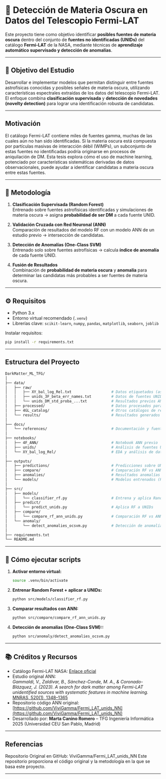 # 💫 Detección de Materia Oscura en Datos del Telescopio Fermi-LAT


Este proyecto tiene como objetivo identificar **posibles fuentes de materia oscura** dentro del conjunto de **fuentes no identificadas (UNIDs)** del catálogo **Fermi-LAT** de la NASA, mediante técnicas de **aprendizaje automático supervisado y detección de anomalías**.

---

## 🎯 Objetivo del Estudio
Desarrollar e implementar modelos que permitan distinguir entre fuentes astrofísicas conocidas y posibles señales de materia oscura, utilizando características espectrales extraídas de los datos del telescopio Fermi-LAT.  
El enfoque combina **clasificación supervisada** y **detección de novedades (novelty detection)** para lograr una identificación robusta de candidatas.

---

## Motivación
El catálogo Fermi-LAT contiene miles de fuentes gamma, muchas de las cuales aún no han sido identificadas. Si la materia oscura está compuesta por partículas masivas de interacción débil (WIMPs), un subconjunto de estas fuentes no identificadas podría originarse en procesos de aniquilación de DM. Esta tesis explora cómo el uso de machine learning, potenciado por características sistemáticas derivadas de datos observacionales, puede ayudar a identificar candidatas a materia oscura entre estas fuentes.

---

## 🧩 Metodología

1. **Clasificación Supervisada (Random Forest)**  
   Entrenado sobre fuentes astrofísicas identificadas y simulaciones de materia oscura → asigna **probabilidad de ser DM** a cada fuente UNID.

2. **Validación Cruzada con Red Neuronal (ANN)**  
   Comparación de resultados del modelo RF con un modelo ANN de un estudio previo → intersección de candidatas.

3. **Detección de Anomalías (One-Class SVM)**  
   Entrenado solo sobre fuentes astrofísicas → calcula **índice de anomalía** de cada fuente UNID.

4. **Fusión de Resultados**  
   Combinación de **probabilidad de materia oscura** y **anomalía** para determinar las candidatas más probables a ser fuentes de materia oscura.

---

## ⚙️ Requisitos

- Python 3.x
- Entorno virtual recomendado (`.venv`)
- Librerías clave: `scikit-learn`, `numpy`, `pandas`, `matplotlib`, `seaborn`, `joblib`

Instalar requisitos:
```bash
pip install -r requirements.txt
```

---

## Estructura del Proyecto
```bash
DarkMatter_ML_TFG/
│
├── data/
│   ├── raw/
│   │   ├── XY_bal_log_Rel.txt                  # Datos etiquetados (astro + DM simulada)
│   │   ├── unids_3F_beta_err_names.txt         # Datos de fuentes UNIDs
│   │   └── unids_DM_std_proba_...txt           # Resultados previos ANN
│   ├── processed/                              # Datos procesados para modelos
│   ├── 4GL_catalog/                            # Otros catálogos de referencia
│   └── results/                                # Resultados generados por modelos
│
├── docs/
│   └── references/                             # Documentación y fuentes bibliográficas
│
├── notebooks/
│   ├── 4F_ANN/                                 # Notebook ANN previo
│   ├── unids/                                  # Análisis de fuentes UNIDs
│   └── XY_bal_log_Rel/                         # EDA y análisis de datos etiquetados
│
├── outputs/
│   ├── predictions/                            # Predicciones sobre UNIDs
│   ├── compare/                                # Comparación RF vs ANN
│   ├── anomalies/                              # Resultados anomalías
│   └── models/                                 # Modelos entrenados (RF, OCSVM)
│
├── src/
│   ├── models/
│   │   └── classifier_rf.py                    # Entrena y aplica Random Forest
│   ├── predict/
│   │   └── predict_unids.py                    # Aplica RF a UNIDs
│   ├── compare/
│   │   └── compare_rf_ann_unids.py             # Comparación RF vs ANN
│   └── anomaly/
│       └── detect_anomalies_ocsvm.py           # Detección de anomalías (One-Class SVM)
│
├── requirements.txt
└── README.md
```

---

## 🚀 Cómo ejecutar scripts
1. **Activar entorno virtual:**  
    ```bash
    source .venv/bin/activate
    ```
2. **Entrenar Random Forest + aplicar a UNIDs:**  
    ```bash
    python src/models/classifier_rf.py
    ```
3. **Comparar resultados con ANN:**  
    ```bash
    python src/compare/compare_rf_ann_unids.py
    ```
4. **Detección de anomalías (One-Class SVM)::**  
    ```bash
    python src/anomaly/detect_anomalies_ocsvm.py
    ```

---

## 📚 Créditos y Recursos

- Catálogo Fermi-LAT NASA: [Enlace oficial](https://fermi.gsfc.nasa.gov/ssc/data/access/)
- Estudio original ANN:  
  *Gammaldi, V., Zaldívar, B., Sánchez-Conde, M. A., & Coronado-Blázquez, J. (2023). A search for dark matter among Fermi-LAT unidentified sources with systematic features in machine learning.*  
  [MNRAS, 520(1), 1348–1365](https://academic.oup.com/mnras/article/520/1/1348/6987092)
- Repositorio código ANN original:  
  [https://github.com/ViviGamma/Fermi_LAT_unids_NN](https://github.com/ViviGamma/Fermi_LAT_unids_NN)
- Desarrollado por: **Marta Canino Romero** – TFG Ingeniería Informática 2025 (Universidad CEU San Pablo, Madrid)

---

## Referencias
Repositorio Original en GitHub:
ViviGamma/Fermi_LAT_unids_NN
Este repositorio proporciona el código original y la metodología en la que se basa este proyecto.

---
